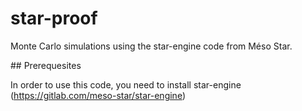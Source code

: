 # star-proof

Monte Carlo simulations using the star-engine code from Méso Star.

## Prerequesites

In order to use this code, you need to install star-engine (https://gitlab.com/meso-star/star-engine) 

